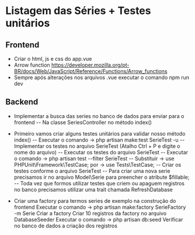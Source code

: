 # Listagem das Séries + Testes unitários
## Frontend
- Criar o html, js e css do app.vue
- Arrow function https://developer.mozilla.org/pt-BR/docs/Web/JavaScript/Reference/Functions/Arrow_functions
- Sempre após alterações nos arquivos .vue executar o comando npm run dev
## Backend
- Implementar a busca das series no banco de dados para enviar para o frontend
-- Na classe SeriesController no método index()

- Primeiro vamos criar alguns testes unitários para validar nosso método index()
-- Executar o comando -> php artisan make:test SerieTest -u
-- Implementar os testes no arquivo SerieTest (Atalho Ctrl + P e digite o nome do arquivo)
-- Executar os testes do arquivo SerieTest
-- Executar o comando -> php artisan test --filter SerieTest
-- Substituir -> use PHPUnit\Framework\TestCase;
   por -> use Tests\TestCase;
-- Criar os testes conforme o arquivo SerieTest
-- Para criar uma nova serie precisamos ir no arquivo Model\Serie
   para preencher o atribute $fillable;
-- Toda vez que formos utilizar testes que criem ou apaguem registros
   no banco precisamos utilizar uma trait chamada RefreshDatabase

- Criar uma factory para termos series de exemplo na construção do frontend
  Executar o comando -> php artisan make:factory SerieFactory -m Serie
  Criar a factory
  Criar 10 registros da factory no arquivo DatabaseSeeder
  Executar o comando -> php artisan db:seed
  Verificar no banco de dados a criação dos registros